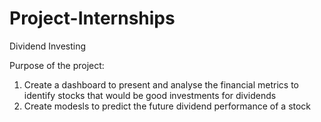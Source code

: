 # Project-Internships
Dividend Investing

Purpose of the project: 
  1. Create a dashboard to present and analyse the financial metrics to identify stocks that would be good investments for dividends
  2. Create modesls to predict the future dividend performance of a stock

